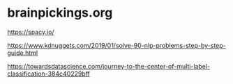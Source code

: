 # brainpickings.org

https://spacy.io/

https://www.kdnuggets.com/2019/01/solve-90-nlp-problems-step-by-step-guide.html

https://towardsdatascience.com/journey-to-the-center-of-multi-label-classification-384c40229bff

